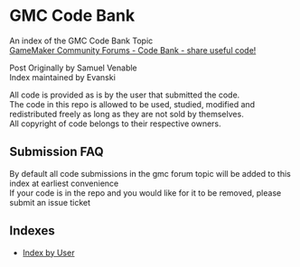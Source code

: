 # GMC Code Bank
 An index of the GMC Code Bank Topic  
[GameMaker Community Forums - Code Bank - share useful code!](https://forum.gamemaker.io/index.php?threads/code-bank-share-useful-code.60575/) 

Post Originally by Samuel Venable  
Index maintained by Evanski

All code is provided as is by the user that submitted the code.  
The code in this repo is allowed to be used, studied, modified and redistributed freely as long as they are not sold by themselves.  
All copyright of code belongs to their respective owners.  

## Submission FAQ
By default all code submissions in the gmc forum topic will be added to this index at earliest convenience  
If your code is in the repo and you would like for it to be removed, please submit an issue ticket  

## Indexes 
- [Index by User](https://github.com/EvanSkiStudios/GMC-Code-Bank/Indexes/Index-by-User.md)